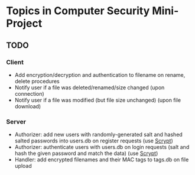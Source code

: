 # Topics in Computer Security Mini-Project #

## TODO ##
### Client ###
* Add encryption/decryption and authentication to filename on rename, delete procedures
* Notify user if a file was deleted/renamed/size changed (upon connection)
* Notify user if a file was modified (but file size unchanged) (upon file download)

### Server ###
* Authorizer: add new users with randomly-generated salt and hashed salted passwords into users.db on register requests (use [Scrypt](https://cryptography.io/en/latest/hazmat/primitives/key-derivation-functions/#cryptography.hazmat.primitives.kdf.scrypt.Scrypt))
* Authorizer: authenticate users with users.db on login requests (salt and hash the given password and match the data) (use [Scrypt](https://cryptography.io/en/latest/hazmat/primitives/key-derivation-functions/#cryptography.hazmat.primitives.kdf.scrypt.Scrypt))
* Handler: add encrypted filenames and their MAC tags to tags.db on file upload
